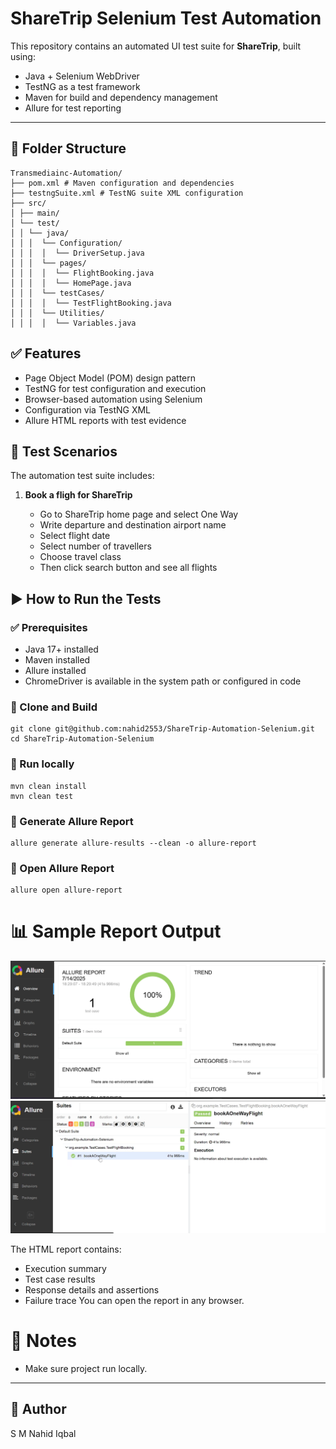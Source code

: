 # ShareTrip Selenium Test Automation 

This repository contains an automated UI test suite for **ShareTrip**, built using:

- Java + Selenium WebDriver
- TestNG as a test framework
- Maven for build and dependency management
- Allure for test reporting

---

## 📁 Folder Structure

    
 

    Transmediainc-Automation/  
    ├── pom.xml # Maven configuration and dependencies  
    ├── testngSuite.xml # TestNG suite XML configuration  
    ├── src/  
    │ ├── main/    
    │ └── test/  
    │ │ └── java/
    │ │ │  └── Configuration/
    │ │ │  │  └── DriverSetup.java
    │ │ │  └── pages/
    │ │ │  │  └── FlightBooking.java
    │ │ │  │  └── HomePage.java
    │ │ │  └── testCases/
    │ │ │  │  └── TestFlightBooking.java
    │ │ │  └── Utilities/
    │ │ │  │  └── Variables.java



## ✅ Features

- Page Object Model (POM) design pattern
- TestNG for test configuration and execution
- Browser-based automation using Selenium
- Configuration via  TestNG XML
- Allure HTML reports with test evidence

## 🧪 Test Scenarios

The automation test suite includes:

1.  **Book a fligh for ShareTrip**  

    -   Go to ShareTrip home page and select One Way
    -   Write departure and destination airport name
    -   Select flight date
    -   Select number of travellers
    -   Choose travel class
    -   Then click search button and see all flights
    
   ## ▶️  How to Run the Tests


### ✅ Prerequisites

- Java 17+ installed
- Maven installed
- Allure installed
- ChromeDriver is available in the system path or configured in code

### 🔧 Clone and Build

    git clone git@github.com:nahid2553/ShareTrip-Automation-Selenium.git 
    cd ShareTrip-Automation-Selenium
    
### 🚀 Run locally 

    mvn clean install
    mvn clean test
### 📝 Generate Allure Report 

    allure generate allure-results --clean -o allure-report
### 🔎 Open Allure Report

    allure open allure-report

 # 📊 Sample Report Output
 ![Test Summary](Reports/Allure_report_homepage.png)
![Test Summary](Reports/Allure_report_tc1.png)

The HTML report contains:
-   Execution summary
-   Test case results
-   Response details and assertions
-   Failure trace 
You can open the report in any browser.
# 📌 Notes

-   Make sure project run locally.
    
    
----------

## 👤 Author
S M Nahid Iqbal
